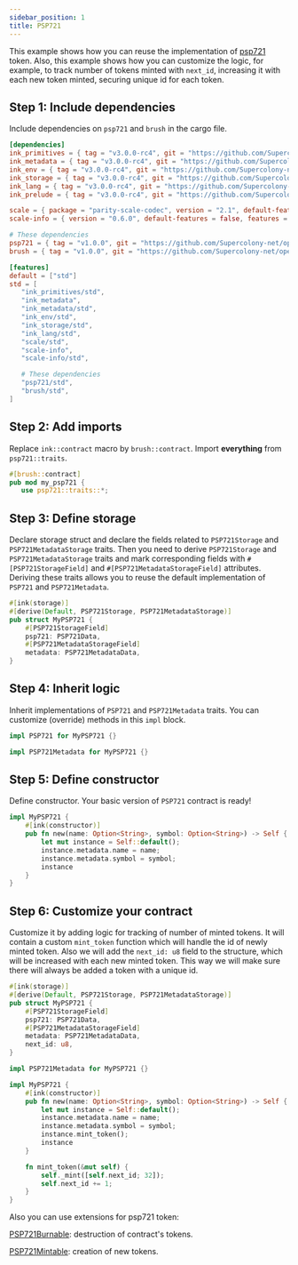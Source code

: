 ```yaml
---
sidebar_position: 1
title: PSP721
---
```


This example shows how you can reuse the implementation of
[psp721](https://github.com/Supercolony-net/openbrush-contracts/tree/main/contracts/token/psp721) token. Also, this example shows how you can customize
the logic, for example, to track number of tokens minted with `next_id`, increasing it with each new token minted, securing unique id for each token.

## Step 1: Include dependencies

Include dependencies on `psp721` and `brush` in the cargo file.

```toml
[dependencies]
ink_primitives = { tag = "v3.0.0-rc4", git = "https://github.com/Supercolony-net/ink", default-features = false }
ink_metadata = { tag = "v3.0.0-rc4", git = "https://github.com/Supercolony-net/ink", default-features = false, features = ["derive"], optional = true }
ink_env = { tag = "v3.0.0-rc4", git = "https://github.com/Supercolony-net/ink", default-features = false }
ink_storage = { tag = "v3.0.0-rc4", git = "https://github.com/Supercolony-net/ink", default-features = false }
ink_lang = { tag = "v3.0.0-rc4", git = "https://github.com/Supercolony-net/ink", default-features = false }
ink_prelude = { tag = "v3.0.0-rc4", git = "https://github.com/Supercolony-net/ink", default-features = false }

scale = { package = "parity-scale-codec", version = "2.1", default-features = false, features = ["derive"] }
scale-info = { version = "0.6.0", default-features = false, features = ["derive"], optional = true }

# These dependencies
psp721 = { tag = "v1.0.0", git = "https://github.com/Supercolony-net/openbrush-contracts", default-features = false }
brush = { tag = "v1.0.0", git = "https://github.com/Supercolony-net/openbrush-contracts", default-features = false }

[features]
default = ["std"]
std = [
   "ink_primitives/std",
   "ink_metadata",
   "ink_metadata/std",
   "ink_env/std",
   "ink_storage/std",
   "ink_lang/std",
   "scale/std",
   "scale-info",
   "scale-info/std",

   # These dependencies   
   "psp721/std",
   "brush/std",
]
```

## Step 2: Add imports

Replace `ink::contract` macro by `brush::contract`.
Import **everything** from `psp721::traits`.

```rust
#[brush::contract]
pub mod my_psp721 {
   use psp721::traits::*;
```

## Step 3: Define storage

Declare storage struct and declare the fields related to `PSP721Storage` and `PSP721MetadataStorage`
traits. Then you need to derive `PSP721Storage` and `PSP721MetadataStorage` traits and mark corresponding fields
with `#[PSP721StorageField]` and `#[PSP721MetadataStorageField]` attributes. Deriving these traits allows you to reuse
the default implementation of `PSP721` and `PSP721Metadata`.

```rust
#[ink(storage)]
#[derive(Default, PSP721Storage, PSP721MetadataStorage)]
pub struct MyPSP721 {
    #[PSP721StorageField]
    psp721: PSP721Data,
    #[PSP721MetadataStorageField]
    metadata: PSP721MetadataData,
}
```

## Step 4: Inherit logic

Inherit implementations of `PSP721` and `PSP721Metadata` traits. You can customize (override) methods in this `impl` block.

```rust
impl PSP721 for MyPSP721 {}

impl PSP721Metadata for MyPSP721 {}
```

## Step 5: Define constructor

Define constructor. Your basic version of `PSP721` contract is ready!

```rust
impl MyPSP721 {
    #[ink(constructor)]
    pub fn new(name: Option<String>, symbol: Option<String>) -> Self {
        let mut instance = Self::default();
        instance.metadata.name = name;
        instance.metadata.symbol = symbol;
        instance
    }
}
```

## Step 6: Customize your contract

Customize it by adding logic for tracking of number of minted tokens. It will contain a custom `mint_token` function which will handle the id of newly minted token. Also we will add the `next_id: u8` field to the structure, which will be increased with each new minted token. This way we will make sure there will always be added a token with a unique id. 

```rust
#[ink(storage)]
#[derive(Default, PSP721Storage, PSP721MetadataStorage)]
pub struct MyPSP721 {
    #[PSP721StorageField]
    psp721: PSP721Data,
    #[PSP721MetadataStorageField]
    metadata: PSP721MetadataData,
    next_id: u8,
}

impl PSP721Metadata for MyPSP721 {}

impl MyPSP721 {
    #[ink(constructor)]
    pub fn new(name: Option<String>, symbol: Option<String>) -> Self {
        let mut instance = Self::default();
        instance.metadata.name = name;
        instance.metadata.symbol = symbol;
        instance.mint_token();
        instance
    }

    fn mint_token(&mut self) {
        self._mint([self.next_id; 32]);
        self.next_id += 1;
    }
}
```

Also you can use extensions for psp721 token:

[PSP721Burnable](/smart-contracts/psp721/extensions/PSP721Burnable): destruction of contract's tokens.

[PSP721Mintable](/smart-contracts/psp721/extensions/PSP721Mintable): creation of new tokens.

